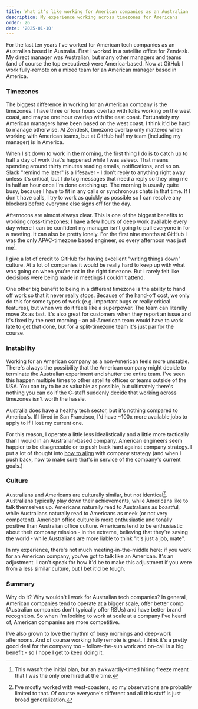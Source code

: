 ```yaml
---
title: What it's like working for American companies as an Australian
description: My experience working across timezones for Americans
order: 26
date: '2025-01-10'
---
```


For the last ten years I've worked for American tech companies as an Australian based in Australia. First I worked in a satellite office for Zendesk. My direct manager was Australian, but many other managers and teams (and of course the top executives) were America-based. Now at GitHub I work fully-remote on a mixed team for an American manager based in America.

### Timezones

The biggest difference in working for an American company is the timezones. I have three or four hours overlap with folks working on the west coast, and maybe one hour overlap with the east coast. Fortunately my American managers have been based on the west coast. I think it'd be hard to manage otherwise. At Zendesk, timezone overlap only mattered when working with American teams, but at GitHub half my team (including my manager) is in America.

When I sit down to work in the morning, the first thing I do is to catch up to half a day of work that's happened while I was asleep. That means spending around thirty minutes reading emails, notifications, and so on. Slack "remind me later" is a lifesaver - I don't reply to anything right away unless it's critical, but I do tag messages that need a reply so they ping me in half an hour once I'm done catching up. The morning is usually quite busy, because I have to fit in any calls or synchronous chats in that time. If I don't have calls, I try to work as quickly as possible so I can resolve any blockers before everyone else signs off for the day.

Afternoons are almost always clear. This is one of the biggest benefits to working cross-timezones: I have a few hours of deep work available every day where I can be confident my manager isn't going to pull everyone in for a meeting. It can also be pretty lonely. For the first nine months at GitHub I was the only APAC-timezone based engineer, so every afternoon was just me[^1].

I give a lot of credit to GitHub for having excellent "writing things down" culture. At a lot of companies it would be really hard to keep up with what was going on when you're not in the right timezone. But I rarely felt like decisions were being made in meetings I couldn't attend.

One other big benefit to being in a different timezone is the ability to hand off work so that it never really stops. Because of the hand-off cost, we only do this for some types of work (e.g. important bugs or really critical features), but when we do it feels like a superpower. The team can literally move 2x as fast. It's also great for customers when they report an issue and it's fixed by the next morning - an all-American team would have to work late to get that done, but for a split-timezone team it's just par for the course.

### Instability

Working for an American company as a non-American feels more unstable. There's always the possibility that the American company might decide to terminate the Australian experiment and shutter the entire team. I've seen this happen multiple times to other satellite offices or teams outside of the USA. You can try to be as valuable as possible, but ultimately there's nothing you can do if the C-staff suddenly decide that working across timezones isn't worth the hassle.

Australia does have a healthy tech sector, but it's nothing compared to America's. If I lived in San Francisco, I'd have ~100x more available jobs to apply to if I lost my current one. 

For this reason, I operate a little less idealistically and a little more tactically than I would in an Australian-based company. American engineers seem happier to be disagreeable or to push back hard against company strategy. I put a lot of thought into [how to align](/how-to-ship) with company strategy (and when I push back, how to make sure that's in service of the company's current goals.)

### Culture

Australians and Americans are culturally similar, but not identical[^2]. Australians typically play down their achievements, while Americans like to talk themselves up. Americans naturally read to Australians as boastful, while Australians naturally read to Americans as meek (or not very competent). American office culture is more enthusiastic and tonally positive than Australian office culture. Americans tend to be enthusiastic about their company mission - in the extreme, believing that they're saving the world - while Australians are more liable to think "it's just a job, mate".

In my experience, there's not much meeting-in-the-middle here: if you work for an American company, you've got to talk like an American. It's an adjustment. I can't speak for how it'd be to make this adjustment if you were from a less similar culture, but I bet it'd be tough.

### Summary

Why do it? Why wouldn't I work for Australian tech companies? In general, American companies tend to operate at a bigger scale, offer better comp (Australian companies don't typically offer RSUs) and have better brand recognition. So when I'm looking to work at scale at a company I've heard of, American companies are more competitive.

I've also grown to love the rhythm of busy mornings and deep-work afternoons. And of course working fully remote is great. I think it's a pretty good deal for the company too - follow-the-sun work and on-call is a big benefit - so I hope I get to keep doing it.


[^1]: This wasn't the initial plan, but an awkwardly-timed hiring freeze meant that I was the only one hired at the time.

[^2]: I've mostly worked with west-coasters, so my observations are probably limited to that. Of course everyone's different and all this stuff is just broad generalization.